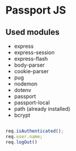 # Passport JS 

## Used modules

* express <br/>
* express-session <br/>
* express-flash <br/>
* body-parser <br/>
* cookie-parser <br/>
* pug <br/>
* nodemon <br/>
* dotenv <br/>
* passport <br/>
* passport-local <br/>
* path (already installed) <br/>
* bcrypt <br/>

```javascript

req.isAuthenticated();
req.user.name;
req.logOut()

```